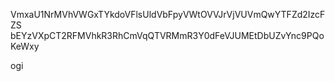 VmxaU1NrMVhVWGxTYkdoVFlsUldVbFpyVWtOVVJrVjVUVmQwYTFZd2IzcFZS
bEYzVXpCT2RFMVhkR3RhCmVqQTVRMmR3Y0dFeVJUMEtDbUZvYnc9PQoKeWxy

ogi